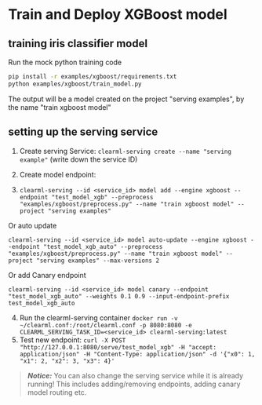# Train and Deploy XGBoost model

## training iris classifier model

Run the mock python training code
```bash
pip install -r examples/xgboost/requirements.txt 
python examples/xgboost/train_model.py
```

The output will be a model created on the project "serving examples", by the name "train xgboost model"

## setting up the serving service

1. Create serving Service: `clearml-serving create --name "serving example"` (write down the service ID)
2. Create model endpoint: 

3. `clearml-serving --id <service_id> model add --engine xgboost --endpoint "test_model_xgb" --preprocess "examples/xgboost/preprocess.py" --name "train xgboost model" --project "serving examples"`

Or auto update 

`clearml-serving --id <service_id> model auto-update --engine xgboost --endpoint "test_model_xgb_auto" --preprocess "examples/xgboost/preprocess.py" --name "train xgboost model" --project "serving examples" --max-versions 2`

Or add Canary endpoint

`clearml-serving --id <service_id> model canary --endpoint "test_model_xgb_auto" --weights 0.1 0.9 --input-endpoint-prefix test_model_xgb_auto`

4. Run the clearml-serving container `docker run -v ~/clearml.conf:/root/clearml.conf -p 8080:8080 -e CLEARML_SERVING_TASK_ID=<service_id> clearml-serving:latest`
5. Test new endpoint: `curl -X POST "http://127.0.0.1:8080/serve/test_model_xgb" -H "accept: application/json" -H "Content-Type: application/json" -d '{"x0": 1, "x1": 2, "x2": 3, "x3": 4}'`

> **_Notice:_**  You can also change the serving service while it is already running!
This includes adding/removing endpoints, adding canary model routing etc.
